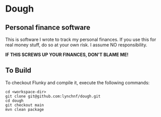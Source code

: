 # Dough

## Personal finance software

This is software I wrote to track my personal finances. If you use this for real money stuff, do so at your own risk. I
assume NO responsibility.

**IF THIS SCREWS UP YOUR FINANCES, DON'T BLAME ME!**   

## To Build

To checkout Flunky and compile it, execute the following commands:

    cd <workspace-dir>
    git clone git@github.com:lynchnf/dough.git
    cd dough
    git checkout main
    mvn clean package
